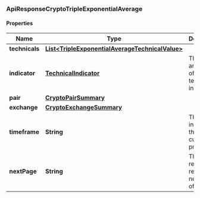 
### ApiResponseCryptoTripleExponentialAverage

#### Properties
Name | Type | Description | Notes
------------ | ------------- | ------------- | -------------
**technicals** | [**List&lt;TripleExponentialAverageTechnicalValue&gt;**](TripleExponentialAverageTechnicalValue.md) |  |  [optional]
**indicator** | [**TechnicalIndicator**](TechnicalIndicator.md) | The name and symbol of the technical indicator |  [optional]
**pair** | [**CryptoPairSummary**](CryptoPairSummary.md) |  |  [optional]
**exchange** | [**CryptoExchangeSummary**](CryptoExchangeSummary.md) |  |  [optional]
**timeframe** | **String** | The time interval for the crypto currency prices |  [optional]
**nextPage** | **String** | The token required to request the next page of the data |  [optional]



